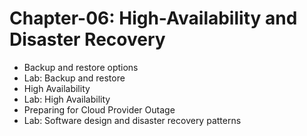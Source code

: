 # Chapter-06: High-Availability and Disaster Recovery

* Backup and restore options
* Lab: Backup and restore
* High Availability
* Lab: High Availability
* Preparing for Cloud Provider Outage
* Lab: Software design and disaster recovery patterns